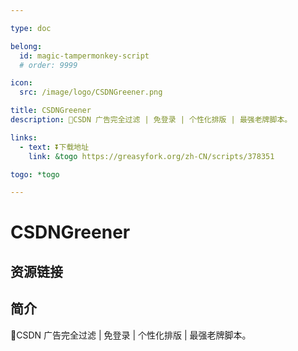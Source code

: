 ```yaml
---

type: doc

belong:
  id: magic-tampermonkey-script
  # order: 9999

icon:
  src: /image/logo/CSDNGreener.png

title: CSDNGreener
description: 🍃CSDN 广告完全过滤 | 免登录 | 个性化排版 | 最强老牌脚本。

links:
  - text: ⏬下载地址
    link: &togo https://greasyfork.org/zh-CN/scripts/378351

togo: *togo

---
```


<ShowLogo />

# CSDNGreener

<ShowBreadcrumb />

## 资源链接

<ShowLinks />

## 简介

🍃CSDN 广告完全过滤 | 免登录 | 个性化排版 | 最强老牌脚本。